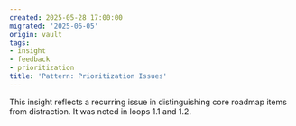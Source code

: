 ```yaml
---
created: 2025-05-28 17:00:00
migrated: '2025-06-05'
origin: vault
tags:
- insight
- feedback
- prioritization
title: 'Pattern: Prioritization Issues'
---
```


This insight reflects a recurring issue in distinguishing core roadmap items from distraction. It was noted in loops 1.1 and 1.2.